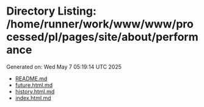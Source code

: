 # Directory Listing: /home/runner/work/www/www/processed/pl/pages/site/about/performance
Generated on: Wed May  7 05:19:14 UTC 2025

- [README.md](README.md)
- [future.html.md](future.html.md)
- [history.html.md](history.html.md)
- [index.html.md](index.html.md)
